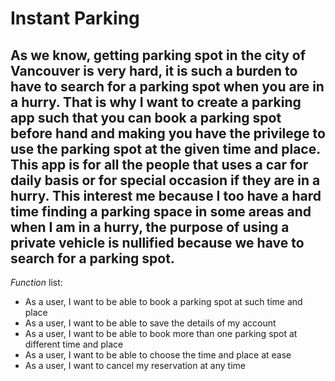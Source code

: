 # Instant Parking

## As we know, getting parking spot in the city of Vancouver is very hard, it is such a burden to have to search for a  parking spot when you are in a hurry. That is why I want to create a parking app such that you can book a parking spot before hand and making you have the privilege to use the parking spot at the given time and place. This app is for all the people that uses a car for daily basis or for special occasion if they are in a hurry. This interest me because I too have a hard time finding a parking space in some areas and when I am in a hurry, the purpose of using a private vehicle is nullified because we have to search for a parking spot.

*Function* list:
- As a user, I want to be able to book a parking spot at such time and place
- As a user, I want to be able to save the details of my account
- As a user, I want to be able to book more than one parking spot at different time and place
- As a user, I want to be able to choose the time and place at ease
- As a user, I want to cancel my reservation at any time